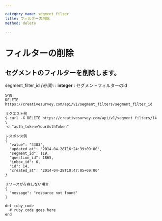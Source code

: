 ```yaml
---

category_name: segment_filter
title: フィルターの削除
method: delete

---
```


# フィルターの削除

## セグメントのフィルターを削除します。

segment_filter_id _(必須)_:
: __integer__
: セグメントフィルターのid

~~~
定義
DELETE https://creativesurvey.com/api/v1/segment_filters/segment_filter_id

リクエスト例
$ curl -X DELETE https://creativesurvey.com/api/v1/segment_filters/14 \
-d "auth_token=YourAuthToken"

レスポンス例
{
  "value": "4383",
  "updated_at": "2014-04-28T16:24:39+09:00",
  "segment_id": 119,
  "question_id": 1865,
  "inbox_id": 6,
  "id": 14,
  "created_at": "2014-04-28T10:47:05+09:00"
}

リソースが存在しない場合
{
  "message": "resource not found"
}
~~~

~~~
def ruby_code
  # ruby code goes here
end
~~~

